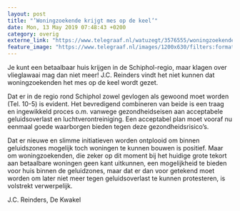 ```yaml
---
layout: post
title: "’Woningzoekende krijgt mes op de keel’"
date: Mon, 13 May 2019 07:48:43 +0200
category: overig
externe_link: "https://www.telegraaf.nl/watuzegt/3576555/woningzoekende-krijgt-mes-op-de-keel"
feature_image: "https://www.telegraaf.nl/images/1200x630/filters:format(jpeg):quality(80)/cdn-kiosk-api.telegraaf.nl/c49c022c-7542-11e9-92d1-02d2fb1aa1d7.jpg"
---
```


<p class="intro">Je kunt een betaalbaar huis krijgen in de Schiphol-regio, maar klagen over vlieglawaai mag dan niet meer! J.C. Reinders vindt het niet kunnen dat woningzoekenden het mes op de keel wordt gezet.</p> <p>Dat er in de regio rond Schiphol zowel gevlogen als gewoond moet worden (Tel. 10-5) is evident. Het bevredigend combineren van beide is een traag en ingewikkeld proces o.m. vanwege gezondheidseisen aan acceptabele geluidsoverlast en luchtverontreiniging. Een acceptabel plan moet vooraf nu eenmaal goede waarborgen bieden tegen deze gezondheidsrisico’s.</p><p>Dat er nieuwe en slimme initiatieven worden ontplooid om binnen geluidszones mogelijk toch woningen te kunnen bouwen is positief. Maar om woningzoekenden, die zeker op dit moment bij het huidige grote tekort aan betaalbare woningen geen kant uitkunnen, een mogelijkheid te bieden voor huis binnen de geluidzones, maar dat er dan voor getekend moet worden om later niet meer tegen geluidsoverlast te kunnen protesteren, is volstrekt verwerpelijk.</p><p>J.C. Reinders, De Kwakel</p>
